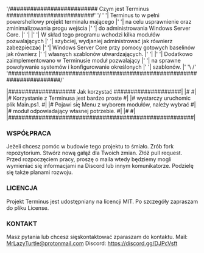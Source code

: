    '/########################## Czym jest Terminus ##########################\'
  '/                                                                          \'
 '|   Terminus to w pełni powershellowy projekt terminalu mającego             |'
 '|    na celu usprawnienie oraz zminimalizowania progu wejścia                |'
 '|    do administrowania Windows Server Core.                                 |'
 '|                                                                            |'
 '|    W skład tego programu wchodzi kilka modułów pozwalających               |'
 '|    szybciej, wydjaniej administrować jak równierz zabezpieczać             |'
 '|    Windows Server Core przy pomocy gotowych baselinów jak równierz         |'
 '|    własnych szablonów utwardzających.                                      |'
 '|                                                                            |'
 '|   Dodatkowo zaimplementowano w Terminusie moduł pozwalający                |'
 '|   na sprawne powoływanie systemów i konfigurowanie określonych             |'
 '|   szablonów.                                                               |'
  '\                                                                          /'
   '\########################################################################/'

|#################### Jak korzystać ####################|
|#                                                     #|
|#   Korzystanie z Terminusa jest bardzo proste        #|
|#   wystarczy uruchomic plik Main.ps1.                #|
|#   Pojawi się Menu z wyborem modułów, należy wybrać  #|
|#   moduł odpowiadający własnej potrzebie.            #|
|#                                                     #|
|#######################################################|

### WSPÓŁPRACA ###
Jeżeli chcesz pomóc w budowie tego projektu to śmiało. 
Zrób fork repozytorium.
Stwórz nową gałąź dla Twoich zmian.
Złóż pull request.
Przed rozpoczęciem pracy, proszę o maila wtedy będziemy mogli wymieniać się informacjami na Discord lub innym komunikatorze.
Podzielę się także planami rozwoju.

### LICENCJA ###
Projekt Terminus jest udostępniany na licencji MIT. Po szczegóły zapraszam do pliku License.

### KONTAKT ###
Masz pytania lub chcesz sięskontaktować zparaszam do kontaktu.
Mail: MrLazyTurtle@protonmail.com
Discord: https://discord.gg/DJPcVsft
